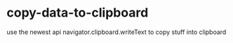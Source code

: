 # copy-data-to-clipboard
use the newest api navigator.clipboard.writeText to copy stuff into clipboard
